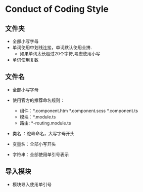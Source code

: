 # Conduct of Coding Style

## 文件夹

* 全部小写字母
* 单词使用中划线连接，单词默认使用全拼.
  * 如果单词太长超过20个字符,考虑使用小写
* 单词使用复数

## 文件名

* 全部小写字母
* 使用官方的推荐命名规则：
  * 组件：*.component.htm *.component.scss *.component.ts
  * 模块：*.module.ts
  * 路由: *-routing.module.ts

* 类名 ：驼峰命名，大写字母开头
* 变量名：全部小写开头
* 字符串：全部使用单引号表示

## 导入模块

* 模块导入使用单引号
